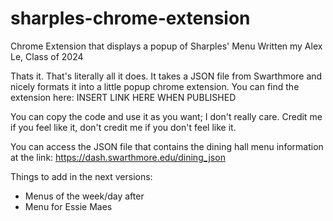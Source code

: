 # sharples-chrome-extension
Chrome Extension that displays a popup of Sharples' Menu
Written my Alex Le, Class of 2024

Thats it. That's literally all it does. 
It takes a JSON file from Swarthmore and nicely formats it
into a little popup chrome extension. You can find the 
extension here:
INSERT LINK HERE WHEN PUBLISHED

You can copy the code and use it as you want; I don't really
care. Credit me if you feel like it, don't credit me if you
don't feel like it.

You can access the JSON file that contains the dining hall
menu information at the link:
https://dash.swarthmore.edu/dining_json

Things to add in the next versions:
 - Menus of the week/day after
 - Menu for Essie Maes
